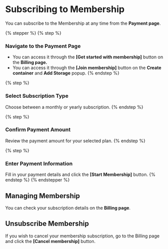 # Subscribing to Membership

You can subscribe to the Membership at any time from the **Payment page**.

{% stepper %}
{% step %}
### **Navigate to the Payment Page**

* You can access it through the **\[Get started with membership]** button on the **Billing page.**
* You can access it through the **\[Join membership]** button on the **Create container** and **Add Storage** popup.
{% endstep %}

{% step %}
### **Select Subscription Type**

Choose between a monthly or yearly subscription.&#x20;
{% endstep %}

{% step %}
### **Confirm Payment Amount**

Review the payment amount for your selected plan.
{% endstep %}

{% step %}
### **Enter Payment Information**

Fill in your payment details and click the **\[Start Membership]** button.&#x20;
{% endstep %}
{% endstepper %}

## Managing Membership&#x20;

You can check your subscription details on the **Billing page**.

## Unsubscribe Membership

If you wish to cancel your membership subscription, go to the Billing page and click the **\[Cancel membership]** button.
